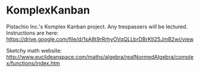# KomplexKanban
Pistachio Inc.'s Komplex Kanban project. Any trespassers will be lectured.
Instructions are here: https://drive.google.com/file/d/1sA8t9rRrhyOVqQLLbrDBrKtl25JmB2wi/view

Sketchy math website: http://www.euclideanspace.com/maths/algebra/realNormedAlgebra/complex/functions/index.htm